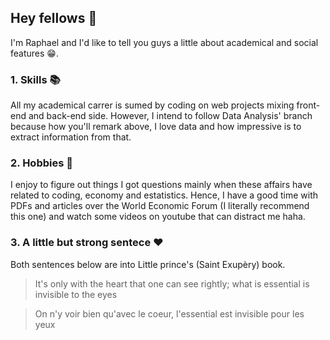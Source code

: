 ## Hey fellows 👋

I'm Raphael and I'd like to tell you guys a little about academical and social features :grin:.

### 1. Skills :books:

All my academical carrer is sumed by coding on web projects mixing front-end and back-end side. However, I intend to follow Data Analysis' branch because how you'll remark above, I love data and how impressive is to extract information from that. 

### 2. Hobbies :brain:

I enjoy to figure out things I got questions mainly when these affairs have related to coding, economy and estatistics. Hence, I have a good time with PDFs and articles over the World Economic Forum (I literally recommend this one) and watch some videos on youtube that can distract me haha. 

### 3. A little but strong sentece :heart:

Both sentences below are into Little prince's (Saint Exupèry) book.

> It's only with the heart that one can see rightly; what is essential is invisible to the eyes

> On n'y voir bien qu'avec le coeur, l'essential est invisible pour les yeux

